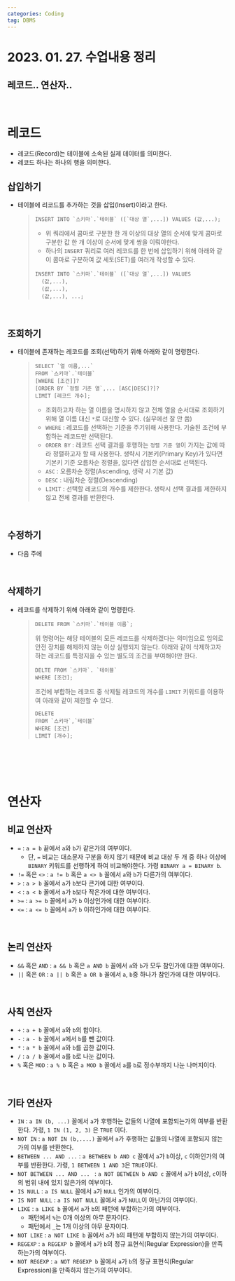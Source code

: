 ```yaml
---
categories: Coding	
tag: DBMS
---
```


# 2023. 01. 27. 수업내용 정리

## 레코드.. 연산자..

<br>

# 레코드
* 레코드(Record)는 테이블에 소속된 실제 데이터를 의미한다. 
* 레코드 하나는 하나의 행을 의미한다.

## 삽입하기
* 테이블에 리코드를 추가하는 것을 삽입(Insert)이라고 한다. 
    >```mysql
    >INSERT INTO `스키마`.`테이블` ([`대상 열`,...]) VALUES (값,...);
    >```
    >* 위 쿼리에서 콤마로 구분한 한 개 이상의 대상 열의 순서에 맞게 콤마로 구분한 값 한 개 이상이 순서에 맞게 쌍을 이뤄야한다.
    >* 하나의 `INSERT` 쿼리로 여러 레코드를 한 번에 삽입하기 위해 아래와 같이 콤마로 구분하여 값 세토(SET)를 여러개 작성할 수 있다.
    >```mysql
    >INSERT INTO `스키마`.`테이블` ([`대상 열`,...]) VALUES
    >   (값,...),
    >   (값,...),
    >   (값,...), ...;
    >```

<br>

## 조회하기
* 테이블에 존재하는 레코드를 조회(선택)하기 위해 아래와 같이 명령한다.
  >```mysql
  >SELECT `열 이름,...`
  >FROM `스키마`.`테이블`
  >[WHERE [조건]]?
  >[ORDER BY `정렬 기준 열`,... [ASC|DESC]?]?
  >LIMIT [레코드 개수];
  >```
  >* 조회하고자 하는 열 이름을 명시하지 않고 전체 열을 순서대로 조회하기 위해 열 이름 대신 `*`로 대신할 수 있다. (실무에선 잘 안 씀)
  >* `WHERE` : 레코드를 선택하는 기준을 주기위해 사용한다. 기술된 조건에 부합하는 레코드만 선택된다. 
  >* `ORDER BY` : 레코드 선택 결과를 후행하는 `정렬 기준 열`이 가지는 값에 따라 정렬하고자 할 때 사용한다. 생략시 기본키(Primary Key)가 있다면 기본키 기준 오름차순 정렬을, 없다면 삽입한 순서대로 선택된다. 
  >  * `ASC` : 오름차순 정렬(Ascending, 생략 시 기본 값)
  >  * `DESC` : 내림차순 정렬(Descending)
  >* `LIMIT` : 선택할 레코드의 개수를 제한한다. 생략시 선택 결과를 제한하지 않고 전체 결과를 반환한다.  


<br>

## 수정하기
* 다음 주에

<br>

## 삭제하기
* 레코드를 삭제하기 위해 아래와 같이 명령한다.
  >```mysql
  >DELETE FROM `스키마`.`테이블 이름`;
  >```
  >위 명령어는 해당 테이블의 모든 레코드를 삭제하겠다는 의미임으로 임의로 안전 장치를 해제하지 않는 이상 실행되지 않는다. 아래와 같이 삭제하고자 하는 레코드를 특정지을 수 있는 별도의 조건을 부여해야만 한다. 
  >```mysql
  >DELTE FROM `스키마`. `테이블`
  >WHERE [조건];
  >``` 
  >조건에 부합하는 레코드 중 삭제될 레코드의 개수를 `LIMIT` 키워드를 이용하여 아래와 같이 제한할 수 있다. 
  >```mysql
  >DELETE 
  >FROM `스키마`,`테이블`
  >WHERE [조건]
  >LIMIT [개수];
  >``` 
 
 
<br><br><br><br>
 
 # 연산자

## 비교 연산자
* `=` : `a = b` 끝에서 `a`와 `b`가 같은가의 여부이다.
  * 단, `=` 비교는 대소문자 구분을 하지 않기 때문에 비교 대상 두 개 중 하나 이상에 `BINARY` 키워드를 선행하게 하여 비교해야한다. 가령 `BINARY a = BINARY b`.
* `!=` 혹은 `<>` : `a != b` 혹은 `a <> b` 꼴에서 `a`와 `b`가 다른가의 여부이다. 
* `>` : `a > b` 꼴에서 `a`가 `b`보다 큰가에 대한 여부이다.
* `<` : `a < b` 꼴에서 `a`가 `b`보다 작은가에 대한 여부이다.
* `>=` : `a >= b` 꼴에서 `a`가 `b` 이상인가에 대한 여부이다. 
* `<=` : `a <= b` 꼴에서 `a`가 `b` 이하인가에 대한 여부이다.

<br>

## 논리 연산자
* `&&` 혹은 `AND` : `a && b` 혹은 `a AND b` 꼴에서 `a`와 `b`가 모두 참인가에 대한 여부이다. 
* `||` 혹은 `OR` : `a || b` 혹은 `a OR b` 꼴에서 `a`, `b`중 하나가 참인가에 대한 여부이다.

<br>

## 사칙 연산자
* `+` : `a + b` 꼴에서 `a`와 `b`의 합이다.
* `-` : `a - b` 꼴에서 `a`에서 `b`를 뺀 값이다. 
* `*` : `a * b` 꼴에서 `a`와 `b`를 곱한 값이다. 
* `/` : `a / b` 꼴에서 `a`를 `b`로 나눈 값이다. 
* `%` 혹은 `MOD` : `a % b` 혹은 `a MOD b` 꼴에서 `a`를 `b`로 정수부까지 나눈 나머지이다.

<br>

## 기타 연산자
* `IN` : `a IN (b, ...)` 꼴에서 `a`가 후행하는 값들의 나열에 포함되는가의 여부를 반환한다. 가령, `1 IN (1, 2, 3)` 은 `TRUE` 이다.
* `NOT IN` : `a NOT IN (b,....)` 꼴에서 `a`가 후행하는 값들의 나열에 포함되지 않는가의 여부를 반환한다. 
* `BETWEEN ... AND ...` : `a BETWEEN b AND c` 꼴에서 `a`가 `b`이상, `c` 이하인가의 여부를 반환한다. 가령, `1 BETWEEN 1 AND 3`은 `TRUE`이다.
* `NOT BETWEEN ... AND ... ` : `a NOT BETWEEN b AND c` 꼴에서 `a`가 `b`이상, `c`이하의 범위 내에 있지 않은가의 여부이다. 
* `IS NULL` : `a IS NULL` 꼴에서 `a`가 `NULL` 인가의 여부이다.
* `IS NOT NULL` : `a IS NOT NULL` 꼴에서 `a`가 `NULL`이 아닌가의 여부이다.
* `LIKE` : `a LIKE b` 꼴에서 `a`가 `b`의 패턴에 부합하는가의 여부이다.
  * 패턴에서 `%`는 0개 이상의 아무 문자이다.
  * 패턴에서 `_`는 1개 이상의 아무 문자이다.
* `NOT LIKE` : `a NOT LIKE b` 꼴에서 `a`가 `b`의 패턴에 부합하지 않는가의 여부이다.
* `REGEXP` : `a REGEXP b` 꼴에서 `a`가 `b`의 정규 표현식(Regular Expression)을 만족하는가의 여부이다.
* `NOT REGEXP` : `a NOT REGEXP b` 꼴에서 `a`가 `b`의 정규 표현식(Regular Expression)을 만족하지 않는가의 여부이다.

<br><br>
